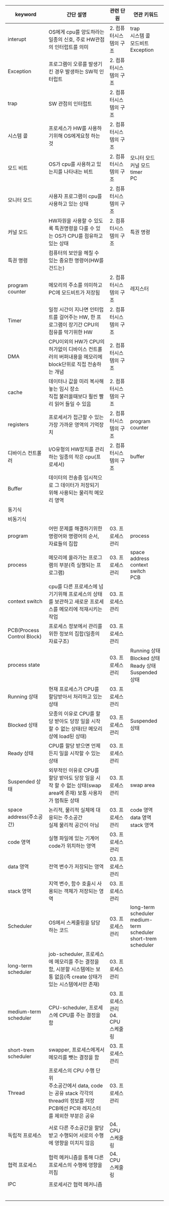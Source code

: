 | keyword                    | 간단 설명                                                    | 관련 단원                                | 연관 키워드                                                  |
| -------------------------- | ------------------------------------------------------------ | ---------------------------------------- | ------------------------------------------------------------ |
| interupt                   | OS에게 cpu를 양도하라는 일종의 신호, 주로 HW관점의 인터럽트를 의미 | 2. 컴퓨터시스템의 구조                   | trap<br /> 시스템 콜<br /> 모드비트<br /> Exception          |
| Exception                  | 프로그램이 오류를 발생기킨 경우 발생하는 SW적 인터럽트       | 2. 컴퓨터시스템의 구조                   |                                                              |
| trap                       | SW 관점의 인터럽트                                           | 2. 컴퓨터시스템의 구조                   |                                                              |
| 시스템 콜                  | 프로세스가 HW를 사용하기위해 OS에게요청 하는것               | 2. 컴퓨터시스템의 구조                   |                                                              |
| 모드 비트                  | OS가 cpu를 사용하고 있는지를 나타내는 비트                   | 2. 컴퓨터시스템의 구조                   | 모니터 모드<br /> 커널 모드<br /> timer<br /> PC             |
| 모니터 모드                | 사용자 프로그램이 cpu를 사용하고 있는 상태                   | 2. 컴퓨터시스템의 구조                   |                                                              |
| 커널 모드                  | HW자원을 사용할 수 있도록 특권명령을 다룰 수 있는 OS가 CPU를 점유하고 있는 상태 | 2. 컴퓨터시스템의 구조                   | 특권 명령                                                    |
| 특권 명령                  | 컴퓨터의 보안을 헤칠 수 있는 중요한 명령어(HW를 건드는)      |                                          |                                                              |
| program counter            | 메모리의 주소를 의미하고 PC에 모드비트가 저장됨              | 2. 컴퓨터시스템의 구조                   | 레지스터                                                     |
| Timer                      | 일정 시간이 지나면 인터럽트를 걸어주는 HW,  한 프로그램이 장기간 CPU의 점유를 막기위한 HW | 2. 컴퓨터시스템의 구조                   |                                                              |
| DMA                        | CPU이외의 HW가 CPU의 허가없이 디바이스 컨트롤러의 버퍼내용을 메모리에 block단위로 직접 전송하는 개념 | 2. 컴퓨터시스템의 구조                   |                                                              |
| cache                      | 데이터나 값을 미리 복사해 놓는 임시 장소<br /> 직접 불러올때보다 훨씬 빨리 읽어 들일 수 있음 | 2. 컴퓨터시스템의 구조                   |                                                              |
| registers                  | 프로세서가 접근할 수 있는 가장 가까운 영역의 기억장치        | 2. 컴퓨터시스템의 구조                   | program counter                                              |
| 디바이스 컨트롤러          | I/O유형의 HW장치를 관리하는 일종의 작은 cpu(프로세서)        | 2. 컴퓨터시스템의 구조                   | buffer                                                       |
| Buffer                     | 데이터의 전송중 임시적으로 그 데이터가 저장되기 위해 사용되는 물리적 메모리 영역 |                                          |                                                              |
| 동기식                     |                                                              |                                          |                                                              |
| 비동기식                   |                                                              |                                          |                                                              |
| program                    | 어떤 문제를 해결하기위한 명령어와 명령어의 순서, 자료들의 집합 | 03. 프로세스 관리                        | process                                                      |
| process                    | 메모리에 올라가는 프로그램의 부분(즉 실행되는 프로그램)      | 03. 프로세스 관리                        | space address<br /> context switch<br /> PCB                 |
| context switch             | cpu를 다른 프로세스에 넘기기위해 프로세스의 상태를 보관하고 새로운 프로세스를 메모리에 적재시키는 작업 | 03. 프로세스 관리                        |                                                              |
| PCB(Process Control Block) | 프로세스 정보에서 관리를 위한 정보의 집합(일종의 자료구조)   | 03. 프로세스 관리                        |                                                              |
| process state              |                                                              | 03. 프로세스 관리                        | Running 상태<br /> Blocked 상태 <br /> Ready 상태<br /> Suspended 상태 |
| Running 상태               | 현재 프로세스가 CPU를 할당받아서 처리하고 있는 상태          | 03. 프로세스 관리                        |                                                              |
| Blocked 상태               | 모종의 이유로 CPU를 할당 받아도 당장 일을 시작 할 수 없는 상태(단 메모리상에 load된 상태) | 03. 프로세스 관리                        | Suspended 상태                                               |
| Ready 상태                 | CPU를 할당 받으면 언제든지 일을 시작할 수 있는 상태          | 03. 프로세스 관리                        |                                                              |
| Suspended 상태             | 외부적인 이유로 CPU를 할당 받아도 당장 일을 시작 할 수 없는 상태(swap area에 존재) 보통 사용자가 멈춰둔 상태 | 03. 프로세스 관리                        | swap area                                                    |
| space address(주소공간)    | 논리적, 물리적 실체에 대응되는 주소공간<br /> 실제 물리적 공간이 아님 | 03. 프로세스 관리                        | code 영역<br /> data 영역<br /> stack 영역                   |
| code 영역                  | 실행 파일에 있는 기계어 code가 위치하는 영역                 | 03. 프로세스 관리                        |                                                              |
| data 영역                  | 전역 변수가 저장되는 영역                                    | 03. 프로세스 관리                        |                                                              |
| stack 영역                 | 지역 변수, 함수 호출시 사용되는 객체가 저장되는 영역         | 03. 프로세스 관리                        |                                                              |
| Scheduler                  | OS에서 스케줄링을 담당하는 코드                              | 03. 프로세스 관리                        | long-term scheduler<br /> medium-term scheduler<br /> short-trem scheduler |
| long-term scheduler        | job-scheduler,  프로세스에 메모리를 주는 결정을 함, 시분할 시스템에는 보통 없음(즉 create 상태가 있는 시스템에서만 존재) | 03. 프로세스 관리                        |                                                              |
| medium-term scheduler      | CPU-scheduler, 프로세스에 CPU를 주는 결정을 함               | 03. 프로세스 관리<br /> 04. CPU 스케줄링 |                                                              |
| short-trem scheduler       | swapper, 프로세스에게서 메모리를 뺏는 결정을 함              | 03. 프로세스 관리                        |                                                              |
| Thread                     | 프로세스의 CPU 수행 단위<br /> 주소공간에서 data, code는 공유 stack 각각의 thread의 정보를 저장<br /> PCB에선 PC와 레지스터를 제외한 부분은 공유 | 03. 프로세스 관리                        |                                                              |
| 독립적 프로세스            | 서로 다른 주소공간을 할당 받고 수행되어 서로의 수행에 영향을 미치지 않음 | 04. CPU 스케줄링                         |                                                              |
| 협력 프로세스              | 협력 메커니즘을 통해 다른 프로세스의 수행에 영향을 끼침      | 04. CPU 스케줄링                         |                                                              |
| IPC                        | 프로세서간 협력 메커니즘                                     |                                          |                                                              |
|                            |                                                              |                                          |                                                              |
|                            |                                                              |                                          |                                                              |
|                            |                                                              |                                          |                                                              |
|                            |                                                              |                                          |                                                              |
|                            |                                                              |                                          |                                                              |
|                            |                                                              |                                          |                                                              |

